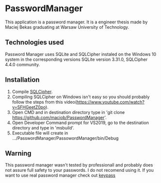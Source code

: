 # PasswordManager
This application is a password manager.
It is a engineer thesis made by Maciej Bekas graduating at Warsaw University of Technology. 
## Technologies used
Password Manager uses SQLite and SQLCipher instaled on the Windows 10 system in the corresponding versions SQLite version 3.31.0, SQLCipher 4.4.0 community.
## Installation
1. Compile [SQLCipher](https://www.zetetic.net/sqlcipher/open-source/).
2. Compiling SQLCipher on Windows isn't easy so you should probably follow the steps from this video(https://www.youtube.com/watch?v=SFHGeetZ0po).
3. Open CMD and in destination directory type in 'git clone https://github.com/maciob/PasswordManager'.
4. Open Developer Command prompt for VS2019, go to the destination directory and type in 'msbuild'.
5. Executable file will create in .../PasswordManager/PassowordManager/bin/Debug
## Warning
This password manager wasn't tested by professionall and probably does not assure full safety to your passwords.
I do not recomend using it. If you want to use real password manager check out [keypass](https://keepass.info)
